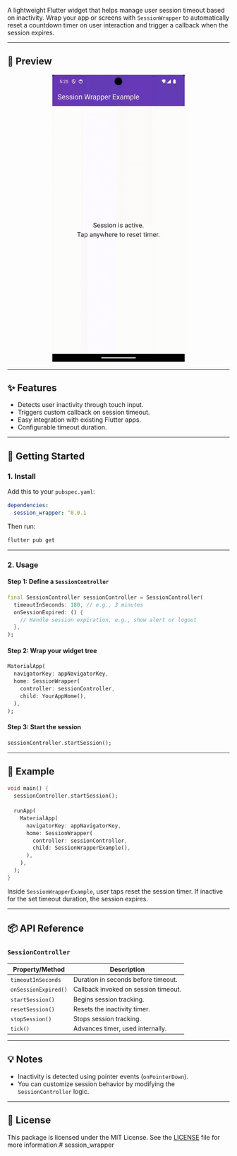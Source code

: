 A lightweight Flutter widget that helps manage user session timeout based on inactivity. Wrap your app or screens with `SessionWrapper` to automatically reset a countdown timer on user interaction and trigger a callback when the session expires.

---

## 📸 Preview

 <p align="center">
  <img src="https://github.com/Dipak677/session_wrapper/blob/main/session_wrapper_example.gif" width="300" />
</p>

---
## ✨ Features

- Detects user inactivity through touch input.
- Triggers custom callback on session timeout.
- Easy integration with existing Flutter apps.
- Configurable timeout duration.

---

## 🚀 Getting Started

### 1. Install

Add this to your `pubspec.yaml`:

```yaml
dependencies:
  session_wrapper: ^0.0.1
```

Then run:

```bash
flutter pub get
```

---

### 2. Usage

#### Step 1: Define a `SessionController`

```dart
final SessionController sessionController = SessionController(
  timeoutInSeconds: 180, // e.g., 3 minutes
  onSessionExpired: () {
    // Handle session expiration, e.g., show alert or logout
  },
);
```

#### Step 2: Wrap your widget tree

```dart
MaterialApp(
  navigatorKey: appNavigatorKey,
  home: SessionWrapper(
    controller: sessionController,
    child: YourAppHome(),
  ),
);
```

#### Step 3: Start the session

```dart
sessionController.startSession();
```

---

## 🧪 Example

```dart
void main() {
  sessionController.startSession();

  runApp(
    MaterialApp(
      navigatorKey: appNavigatorKey,
      home: SessionWrapper(
        controller: sessionController,
        child: SessionWrapperExample(),
      ),
    ),
  );
}
```

Inside `SessionWrapperExample`, user taps reset the session timer. If inactive for the set timeout duration, the session expires.

---

## 📦 API Reference

### `SessionController`

| Property/Method      | Description                             |
|----------------------|-----------------------------------------|
| `timeoutInSeconds`   | Duration in seconds before timeout.     |
| `onSessionExpired()` | Callback invoked on session timeout.    |
| `startSession()`     | Begins session tracking.                |
| `resetSession()`     | Resets the inactivity timer.            |
| `stopSession()`      | Stops session tracking.                 |
| `tick()`             | Advances timer, used internally.        |

---

## 💡 Notes

- Inactivity is detected using pointer events (`onPointerDown`).
- You can customize session behavior by modifying the `SessionController` logic.

---

## 📄 License

This package is licensed under the MIT License. See the [LICENSE](https://opensource.org/license/mit) file for more information.# session_wrapper
